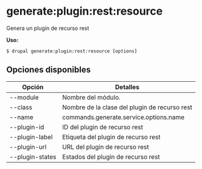 # generate:plugin:rest:resource
Genera un plugin de recurso rest

**Uso:**
```
$ drupal generate:plugin:rest:resource [options]
```

## Opciones disponibles
Opción | Detalles
-------|-------------
--module | Nombre del módulo.
--class | Nombre de la clase del plugin de recurso rest
--name | commands.generate.service.options.name
--plugin-id | ID del plugin de recurso rest
--plugin-label | Etiqueta del plugin de recurso rest
--plugin-url | URL del plugin de recurso rest
--plugin-states | Estados del plugin de recurso rest
